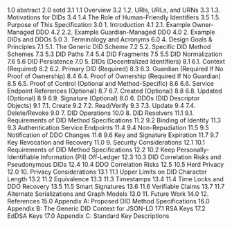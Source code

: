 1.0 	 abstract
2.0 	 sotd
3.1 	 1.1 Overview
3.2 	 1.2. URIs, URLs, and URNs
3.3 	 1.3. Motivations for DIDs
3.4 	 1.4 The Role of Human-Friendly Identifiers
3.5 	 1.5. Purpose of This Specification
3.0 	 1. Introduction
4.1 	 2.1. Example Owner-Managed DDO
4.2 	 2.2. Example Guardian-Managed DDO
4.0 	 2. Example DIDs and DDOs
5.0 	 3. Terminology and Acronyms
6.0 	 4. Design Goals & Principles
7.1 	 5.1. The Generic DID Scheme
7.2 	 5.2. Specific DID Method Schemes
7.3 	 5.3 DID Paths
7.4 	 5.4 DID Fragments
7.5 	 5.5 DID Normalization
7.6 	 5.6 DID Persistence
7.0 	 5. DIDs (Decentralized Identifiers)
8.1 	 6.1. Context (Required)
8.2 	 6.2. Primary DID (Required)
8.3 	 6.3. Guardian (Required If No Proof of Ownership)
8.4 	 6.4. Proof of Ownership (Required If No Guardian)
8.5 	 6.5. Proof of Control (Optional and Method-Specific)
8.6 	 6.6. Service Endpoint References (Optional)
8.7 	 6.7. Created (Optional)
8.8 	 6.8. Updated (Optional)
8.9 	 6.9. Signature (Optional)
8.0 	 6. DDOs (DID Descriptor Objects)
9.1 	 7.1. Create
9.2 	 7.2. Read/Verify
9.3 	 7.3. Update
9.4 	 7.4. Delete/Revoke
9.0 	 7. DID Operations
10.0 	 8. DID Resolvers
11.1 	 9.1. Requirements of DID Method Specifications
11.2 	 9.2 Binding of Identity
11.3 	 9.3 Authentication Service Endpoints
11.4 	 9.4 Non-Repudiation
11.5 	 9.5 Notification of DDO Changes
11.6 	 9.6 Key and Signature Expiration
11.7 	 9.7 Key Revocation and Recovery
11.0 	 9. Security Considerations
12.1 	 10.1 Requirements of DID Method Specifications
12.2 	 10.2 Keep Personally-Identifiable Information (PII) Off-Ledger
12.3 	 10.3 DID Correlation Risks and Pseudonymous DIDs
12.4 	 10.4 DDO Correlation Risks
12.5 	 10.5 Herd Privacy
12.0 	 10. Privacy Considerations
13.1 	 11.1 Upper Limits on DID Character Length
13.2 	 11.2 Equivalence
13.3 	 11.3 Timestamps
13.4 	 11.4 Time Locks and DDO Recovery
13.5 	 11.5 Smart Signatures
13.6 	 11.6 Verifiable Claims
13.7 	 11.7 Alternate Serializations and Graph Models
13.0 	 11. Future Work
14.0 	 12. References
15.0 	 Appendix A: Proposed DID Method Specifications
16.0 	 Appendix B: The Generic DID Context for JSON-LD
17.1 	 RSA Keys
17.2 	 EdDSA Keys
17.0 	 Appendix C: Standard Key Descriptions
